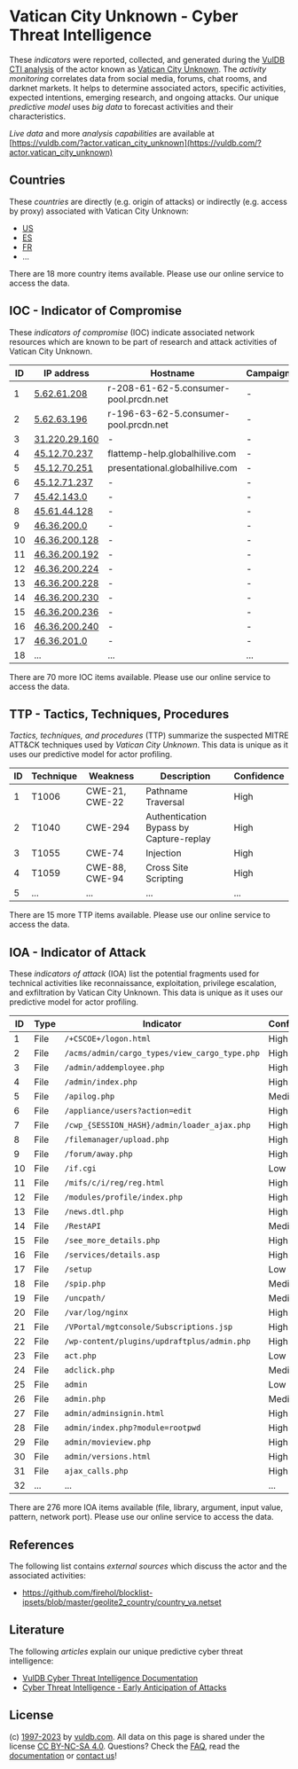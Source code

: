 # Vatican City Unknown - Cyber Threat Intelligence

These _indicators_ were reported, collected, and generated during the [VulDB CTI analysis](https://vuldb.com/?kb.cti) of the actor known as [Vatican City Unknown](https://vuldb.com/?actor.vatican_city_unknown). The _activity monitoring_ correlates data from social media, forums, chat rooms, and darknet markets. It helps to determine associated actors, specific activities, expected intentions, emerging research, and ongoing attacks. Our unique _predictive model_ uses _big data_ to forecast activities and their characteristics.

_Live data_ and more _analysis capabilities_ are available at [https://vuldb.com/?actor.vatican_city_unknown](https://vuldb.com/?actor.vatican_city_unknown)

## Countries

These _countries_ are directly (e.g. origin of attacks) or indirectly (e.g. access by proxy) associated with Vatican City Unknown:

* [US](https://vuldb.com/?country.us)
* [ES](https://vuldb.com/?country.es)
* [FR](https://vuldb.com/?country.fr)
* ...

There are 18 more country items available. Please use our online service to access the data.

## IOC - Indicator of Compromise

These _indicators of compromise_ (IOC) indicate associated network resources which are known to be part of research and attack activities of Vatican City Unknown.

ID | IP address | Hostname | Campaign | Confidence
-- | ---------- | -------- | -------- | ----------
1 | [5.62.61.208](https://vuldb.com/?ip.5.62.61.208) | r-208-61-62-5.consumer-pool.prcdn.net | - | High
2 | [5.62.63.196](https://vuldb.com/?ip.5.62.63.196) | r-196-63-62-5.consumer-pool.prcdn.net | - | High
3 | [31.220.29.160](https://vuldb.com/?ip.31.220.29.160) | - | - | High
4 | [45.12.70.237](https://vuldb.com/?ip.45.12.70.237) | flattemp-help.globalhilive.com | - | High
5 | [45.12.70.251](https://vuldb.com/?ip.45.12.70.251) | presentational.globalhilive.com | - | High
6 | [45.12.71.237](https://vuldb.com/?ip.45.12.71.237) | - | - | High
7 | [45.42.143.0](https://vuldb.com/?ip.45.42.143.0) | - | - | High
8 | [45.61.44.128](https://vuldb.com/?ip.45.61.44.128) | - | - | High
9 | [46.36.200.0](https://vuldb.com/?ip.46.36.200.0) | - | - | High
10 | [46.36.200.128](https://vuldb.com/?ip.46.36.200.128) | - | - | High
11 | [46.36.200.192](https://vuldb.com/?ip.46.36.200.192) | - | - | High
12 | [46.36.200.224](https://vuldb.com/?ip.46.36.200.224) | - | - | High
13 | [46.36.200.228](https://vuldb.com/?ip.46.36.200.228) | - | - | High
14 | [46.36.200.230](https://vuldb.com/?ip.46.36.200.230) | - | - | High
15 | [46.36.200.236](https://vuldb.com/?ip.46.36.200.236) | - | - | High
16 | [46.36.200.240](https://vuldb.com/?ip.46.36.200.240) | - | - | High
17 | [46.36.201.0](https://vuldb.com/?ip.46.36.201.0) | - | - | High
18 | ... | ... | ... | ...

There are 70 more IOC items available. Please use our online service to access the data.

## TTP - Tactics, Techniques, Procedures

_Tactics, techniques, and procedures_ (TTP) summarize the suspected MITRE ATT&CK techniques used by _Vatican City Unknown_. This data is unique as it uses our predictive model for actor profiling.

ID | Technique | Weakness | Description | Confidence
-- | --------- | -------- | ----------- | ----------
1 | T1006 | CWE-21, CWE-22 | Pathname Traversal | High
2 | T1040 | CWE-294 | Authentication Bypass by Capture-replay | High
3 | T1055 | CWE-74 | Injection | High
4 | T1059 | CWE-88, CWE-94 | Cross Site Scripting | High
5 | ... | ... | ... | ...

There are 15 more TTP items available. Please use our online service to access the data.

## IOA - Indicator of Attack

These _indicators of attack_ (IOA) list the potential fragments used for technical activities like reconnaissance, exploitation, privilege escalation, and exfiltration by Vatican City Unknown. This data is unique as it uses our predictive model for actor profiling.

ID | Type | Indicator | Confidence
-- | ---- | --------- | ----------
1 | File | `/+CSCOE+/logon.html` | High
2 | File | `/acms/admin/cargo_types/view_cargo_type.php` | High
3 | File | `/admin/addemployee.php` | High
4 | File | `/admin/index.php` | High
5 | File | `/apilog.php` | Medium
6 | File | `/appliance/users?action=edit` | High
7 | File | `/cwp_{SESSION_HASH}/admin/loader_ajax.php` | High
8 | File | `/filemanager/upload.php` | High
9 | File | `/forum/away.php` | High
10 | File | `/if.cgi` | Low
11 | File | `/mifs/c/i/reg/reg.html` | High
12 | File | `/modules/profile/index.php` | High
13 | File | `/news.dtl.php` | High
14 | File | `/RestAPI` | Medium
15 | File | `/see_more_details.php` | High
16 | File | `/services/details.asp` | High
17 | File | `/setup` | Low
18 | File | `/spip.php` | Medium
19 | File | `/uncpath/` | Medium
20 | File | `/var/log/nginx` | High
21 | File | `/VPortal/mgtconsole/Subscriptions.jsp` | High
22 | File | `/wp-content/plugins/updraftplus/admin.php` | High
23 | File | `act.php` | Low
24 | File | `adclick.php` | Medium
25 | File | `admin` | Low
26 | File | `admin.php` | Medium
27 | File | `admin/adminsignin.html` | High
28 | File | `admin/index.php?module=rootpwd` | High
29 | File | `admin/movieview.php` | High
30 | File | `admin/versions.html` | High
31 | File | `ajax_calls.php` | High
32 | ... | ... | ...

There are 276 more IOA items available (file, library, argument, input value, pattern, network port). Please use our online service to access the data.

## References

The following list contains _external sources_ which discuss the actor and the associated activities:

* https://github.com/firehol/blocklist-ipsets/blob/master/geolite2_country/country_va.netset

## Literature

The following _articles_ explain our unique predictive cyber threat intelligence:

* [VulDB Cyber Threat Intelligence Documentation](https://vuldb.com/?kb.cti)
* [Cyber Threat Intelligence - Early Anticipation of Attacks](https://www.scip.ch/en/?labs.20201022)

## License

(c) [1997-2023](https://vuldb.com/?kb.changelog) by [vuldb.com](https://vuldb.com/?kb.about). All data on this page is shared under the license [CC BY-NC-SA 4.0](https://creativecommons.org/licenses/by-nc-sa/4.0/). Questions? Check the [FAQ](https://vuldb.com/?kb.faq), read the [documentation](https://vuldb.com/?kb) or [contact us](https://vuldb.com/?contact)!
